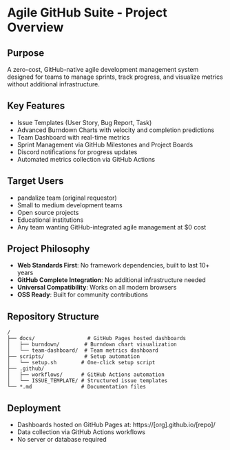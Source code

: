# Agile GitHub Suite - Project Overview

## Purpose
A zero-cost, GitHub-native agile development management system designed for teams to manage sprints, track progress, and visualize metrics without additional infrastructure.

## Key Features
- Issue Templates (User Story, Bug Report, Task)
- Advanced Burndown Charts with velocity and completion predictions
- Team Dashboard with real-time metrics
- Sprint Management via GitHub Milestones and Project Boards
- Discord notifications for progress updates
- Automated metrics collection via GitHub Actions

## Target Users
- pandalize team (original requestor)
- Small to medium development teams
- Open source projects
- Educational institutions
- Any team wanting GitHub-integrated agile management at $0 cost

## Project Philosophy
- **Web Standards First**: No framework dependencies, built to last 10+ years
- **GitHub Complete Integration**: No additional infrastructure needed
- **Universal Compatibility**: Works on all modern browsers
- **OSS Ready**: Built for community contributions

## Repository Structure
```
/
├── docs/                 # GitHub Pages hosted dashboards
│   ├── burndown/        # Burndown chart visualization
│   └── team-dashboard/  # Team metrics dashboard
├── scripts/             # Setup automation
│   └── setup.sh        # One-click setup script
├── .github/
│   ├── workflows/      # GitHub Actions automation
│   └── ISSUE_TEMPLATE/ # Structured issue templates
└── *.md                # Documentation files
```

## Deployment
- Dashboards hosted on GitHub Pages at: https://[org].github.io/[repo]/
- Data collection via GitHub Actions workflows
- No server or database required